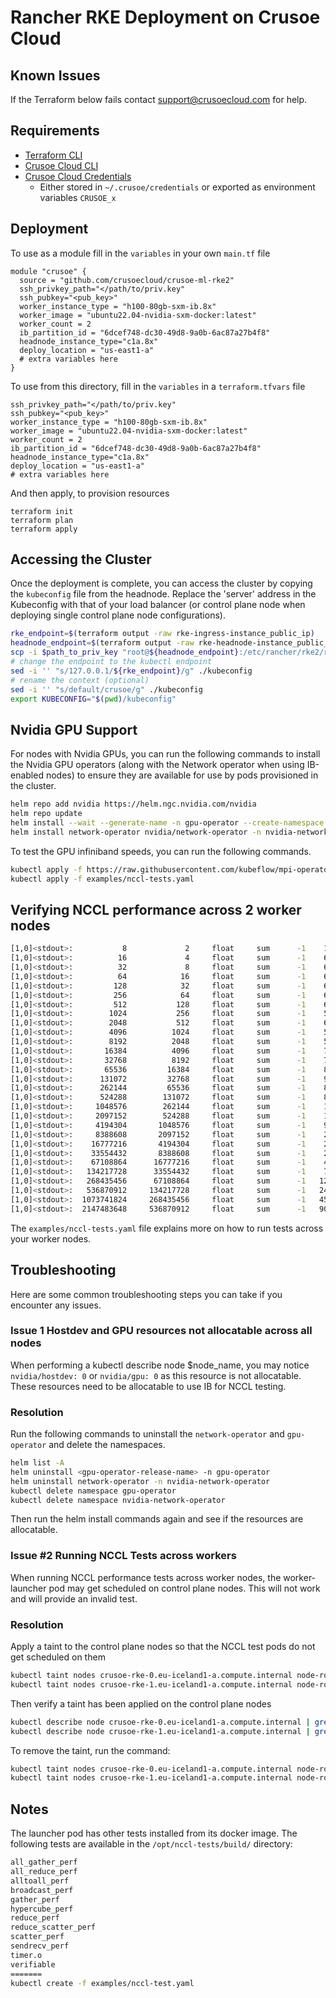 # Rancher RKE Deployment on Crusoe Cloud

## Known Issues

If the Terraform below fails contact support@crusoecloud.com for help.

## Requirements

- [Terraform CLI](https://developer.hashicorp.com/terraform/tutorials/aws-get-started/install-cli)
- [Crusoe Cloud CLI](https://docs.crusoecloud.com/quickstart/installing-the-cli/index.html)
- [Crusoe Cloud Credentials](https://docs.crusoecloud.com/account-management/managing-api-keys)
  - Either stored in `~/.crusoe/credentials` or exported as environment variables `CRUSOE_x`

## Deployment

To use as a module fill in the `variables` in your own `main.tf` file

```
module "crusoe" {
  source = "github.com/crusoecloud/crusoe-ml-rke2"
  ssh_privkey_path="</path/to/priv.key"
  ssh_pubkey="<pub_key>"
  worker_instance_type = "h100-80gb-sxm-ib.8x"
  worker_image = "ubuntu22.04-nvidia-sxm-docker:latest"
  worker_count = 2
  ib_partition_id = "6dcef748-dc30-49d8-9a0b-6ac87a27b4f8"
  headnode_instance_type="c1a.8x"
  deploy_location = "us-east1-a"
  # extra variables here
}
```

To use from this directory, fill in the `variables` in a `terraform.tfvars` file

```
ssh_privkey_path="</path/to/priv.key"
ssh_pubkey="<pub_key>"
worker_instance_type = "h100-80gb-sxm-ib.8x"
worker_image = "ubuntu22.04-nvidia-sxm-docker:latest"
worker_count = 2
ib_partition_id = "6dcef748-dc30-49d8-9a0b-6ac87a27b4f8"
headnode_instance_type="c1a.8x"
deploy_location = "us-east1-a"
# extra variables here
```

And then apply, to provision resources

```
terraform init
terraform plan
terraform apply
```

## Accessing the Cluster

Once the deployment is complete, you can access the cluster by copying the `kubeconfig` file from the headnode. Replace the 'server' address in the Kubeconfig with that of your load balancer (or control plane node when deploying single control plane node configurations). 

```bash
rke_endpoint=$(terraform output -raw rke-ingress-instance_public_ip)
headnode_endpoint=$(terraform output -raw rke-headnode-instance_public_ip)
scp -i $path_to_priv_key "root@${headnode_endpoint}:/etc/rancher/rke2/rke2.yaml" ./kubeconfig
# change the endpoint to the kubectl endpoint
sed -i '' "s/127.0.0.1/${rke_endpoint}/g" ./kubeconfig
# rename the context (optional)
sed -i '' "s/default/crusoe/g" ./kubeconfig
export KUBECONFIG="$(pwd)/kubeconfig"
```

## Nvidia GPU Support

For nodes with Nvidia GPUs, you can run the following commands to install the Nvidia GPU operators (along with the Network operator when using IB-enabled nodes) to ensure they are available for use by pods provisioned in the cluster. 

```bash
helm repo add nvidia https://helm.ngc.nvidia.com/nvidia
helm repo update
helm install --wait --generate-name -n gpu-operator --create-namespace nvidia/gpu-operator --set driver.rdma.enabled=true --set driver.rdma.useHostMofed=true
helm install network-operator nvidia/network-operator -n nvidia-network-operator --create-namespace -f ./gpu-operator/values.yaml --wait
```

To test the GPU infiniband speeds, you can run the following commands.

```bash
kubectl apply -f https://raw.githubusercontent.com/kubeflow/mpi-operator/v0.4.0/deploy/v2beta1/mpi-operator.yaml
kubectl apply -f examples/nccl-tests.yaml
```

## Verifying NCCL performance across 2 worker nodes
```bash
[1,0]<stdout>:           8             2     float     sum      -1    115.8    0.00    0.00      0    57.98    0.00    0.00      0
[1,0]<stdout>:          16             4     float     sum      -1    62.97    0.00    0.00      0    65.20    0.00    0.00      0
[1,0]<stdout>:          32             8     float     sum      -1    63.93    0.00    0.00      0    54.90    0.00    0.00      0
[1,0]<stdout>:          64            16     float     sum      -1    61.56    0.00    0.00      0    64.40    0.00    0.00      0
[1,0]<stdout>:         128            32     float     sum      -1    64.07    0.00    0.00      0    54.52    0.00    0.00      0
[1,0]<stdout>:         256            64     float     sum      -1    60.12    0.00    0.01      0    64.40    0.00    0.01      0
[1,0]<stdout>:         512           128     float     sum      -1    67.30    0.01    0.01      0    53.60    0.01    0.02      0
[1,0]<stdout>:        1024           256     float     sum      -1    55.13    0.02    0.03      0    71.49    0.01    0.03      0
[1,0]<stdout>:        2048           512     float     sum      -1    60.65    0.03    0.06      0    57.86    0.04    0.07      0
[1,0]<stdout>:        4096          1024     float     sum      -1    58.77    0.07    0.13      0    58.57    0.07    0.13      0
[1,0]<stdout>:        8192          2048     float     sum      -1    59.48    0.14    0.26      0    58.58    0.14    0.26      0
[1,0]<stdout>:       16384          4096     float     sum      -1    74.41    0.22    0.41      0    64.55    0.25    0.48      0
[1,0]<stdout>:       32768          8192     float     sum      -1    72.30    0.45    0.85      0    78.95    0.42    0.78      0
[1,0]<stdout>:       65536         16384     float     sum      -1    82.01    0.80    1.50      0    69.39    0.94    1.77      0
[1,0]<stdout>:      131072         32768     float     sum      -1    93.80    1.40    2.62      0    76.66    1.71    3.21      0
[1,0]<stdout>:      262144         65536     float     sum      -1    81.48    3.22    6.03      0    80.95    3.24    6.07      0
[1,0]<stdout>:      524288        131072     float     sum      -1    87.75    5.97   11.20      0    83.72    6.26   11.74      0
[1,0]<stdout>:     1048576        262144     float     sum      -1    120.2    8.72   16.35      0    83.11   12.62   23.66      0
[1,0]<stdout>:     2097152        524288     float     sum      -1    117.1   17.91   33.57      0    112.6   18.63   34.94      0
[1,0]<stdout>:     4194304       1048576     float     sum      -1    94.94   44.18   82.83      0    128.0   32.78   61.46      0
[1,0]<stdout>:     8388608       2097152     float     sum      -1    211.9   39.60   74.24      0    214.2   39.16   73.42      0
[1,0]<stdout>:    16777216       4194304     float     sum      -1    256.4   65.44  122.69      0    200.4   83.74  157.01      0
[1,0]<stdout>:    33554432       8388608     float     sum      -1    262.1  128.00  240.01      0    262.0  128.07  240.13      0
[1,0]<stdout>:    67108864      16777216     float     sum      -1    476.1  140.95  264.28      0    474.3  141.49  265.29      0
[1,0]<stdout>:   134217728      33554432     float     sum      -1    743.9  180.42  338.29      0    745.6  180.02  337.54      0
[1,0]<stdout>:   268435456      67108864     float     sum      -1   1282.2  209.36  392.55      0   1286.7  208.63  391.18      0
[1,0]<stdout>:   536870912     134217728     float     sum      -1   2480.6  216.43  405.80      0   2481.4  216.36  405.67      0
[1,0]<stdout>:  1073741824     268435456     float     sum      -1   4531.0  236.98  444.33      0   4550.3  235.97  442.45      0
[1,0]<stdout>:  2147483648     536870912     float     sum      -1   9025.7  237.93  446.12      0   9064.7  236.91  444.20      0
```

The `examples/nccl-tests.yaml` file explains more on how to run tests across your worker nodes.

## Troubleshooting

Here are some common troubleshooting steps you can take if you encounter any issues.

### Issue 1 Hostdev and GPU resources not allocatable across all nodes
When performing a kubectl describe node $node_name, you may notice `nvidia/hostdev: 0` or `nvidia/gpu: 0` as this resource is not allocatable. These resources need to be allocatable to use IB for NCCL testing.

### Resolution
Run the following commands to uninstall the `network-operator` and `gpu-operator` and delete the namespaces.

```bash
helm list -A
helm uninstall <gpu-operator-release-name> -n gpu-operator
helm uninstall network-operator -n nvidia-network-operator
kubectl delete namespace gpu-operator
kubectl delete namespace nvidia-network-operator
```
Then run the helm install commands again and see if the resources are allocatable.

### Issue #2 Running NCCL Tests across workers
When running NCCL performance tests across worker nodes, the worker-launcher pod may get scheduled on control plane nodes. This will not work and will provide an invalid test.

### Resolution 
Apply a taint to the control plane nodes so that the NCCL test pods do not get scheduled on them

```bash
kubectl taint nodes crusoe-rke-0.eu-iceland1-a.compute.internal node-role.kubernetes.io/control-plane=:NoSchedule
kubectl taint nodes crusoe-rke-1.eu-iceland1-a.compute.internal node-role.kubernetes.io/control-plane=:NoSchedule
```

Then verify a taint has been applied on the control plane nodes

```bash
kubectl describe node crusoe-rke-0.eu-iceland1-a.compute.internal | grep Taints
kubectl describe node crusoe-rke-1.eu-iceland1-a.compute.internal | grep Taints
```

To remove the taint, run the command:

```bash
kubectl taint nodes crusoe-rke-0.eu-iceland1-a.compute.internal node-role.kubernetes.io/control-plan:NoSchedule-
kubectl taint nodes crusoe-rke-1.eu-iceland1-a.compute.internal node-role.kubernetes.io/control-plan:NoSchedule-
```

## Notes

The launcher pod has other tests installed from its docker image. The following tests are available in the `/opt/nccl-tests/build/` directory:

```bash
all_gather_perf
all_reduce_perf
alltoall_perf
broadcast_perf
gather_perf
hypercube_perf
reduce_perf
reduce_scatter_perf
scatter_perf
sendrecv_perf
timer.o
verifiable
=======
kubectl create -f examples/nccl-test.yaml
```
